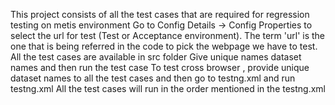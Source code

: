 This project consists of all the test cases that are required for regression testing on metis environment
Go to Config Details -> Config Properties to select the url for test (Test or Acceptance environment). The term 'url' is the one that is being referred in the code to pick the webpage we have to test.
All the test cases are available in src folder
Give unique names dataset names and then run the test case
To test cross browser , provide unique dataset names to all the test cases and then go to testng.xml and run testng.xml
All the test cases will run in the order mentioned in the testng.xml
